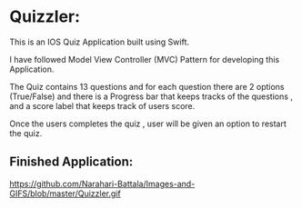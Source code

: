 # Quizzler:

This is an IOS Quiz Application built using Swift.

I have followed Model View Controller (MVC) Pattern for developing this Application.

The Quiz contains 13 questions and for each question there are 2 options (True/False) and there is a 
Progress bar that keeps tracks of the questions , and a score label that keeps track of users score. 

Once the users completes the quiz , user will be given an option to restart the quiz.

## Finished Application:

https://github.com/Narahari-Battala/Images-and-GIFS/blob/master/Quizzler.gif

